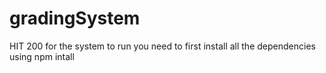 # gradingSystem
HIT 200
for the system to run you need to first install all the dependencies using npm intall

